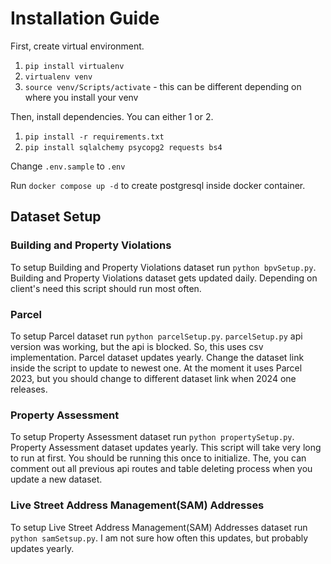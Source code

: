 # Installation Guide

First, create virtual environment.
1. `pip install virtualenv`
2. `virtualenv venv`
3. `source venv/Scripts/activate` - this can be different depending on where you install your venv

Then, install dependencies. You can either 1 or 2.
1. `pip install -r requirements.txt`
2. `pip install sqlalchemy psycopg2 requests bs4`

Change `.env.sample` to `.env`

Run `docker compose up -d` to create postgresql inside docker container.

## Dataset Setup

### Building and Property Violations
To setup Building and Property Violations dataset run `python bpvSetup.py`.
Building and Property Violations dataset gets updated daily.
Depending on client's need this script should run most often.

### Parcel
To setup Parcel dataset run `python parcelSetup.py`.
`parcelSetup.py` api version was working, but the api is blocked. So, this uses csv implementation.
Parcel dataset updates yearly. Change the dataset link inside the script to update to newest one.
At the moment it uses Parcel 2023, but you should change to different dataset link when 2024 one releases.

### Property Assessment
To setup Property Assessment dataset run `python propertySetup.py`.
Property Assessment dataset updates yearly. This script will take very long to run at first.
You should be running this once to initialize. The, you can comment out all previous api routes and table deleting process when you update a new dataset.

### Live Street Address Management(SAM) Addresses
To setup Live Street Address Management(SAM) Addresses dataset run `python samSetsup.py`.
I am not sure how often this updates, but probably updates yearly.